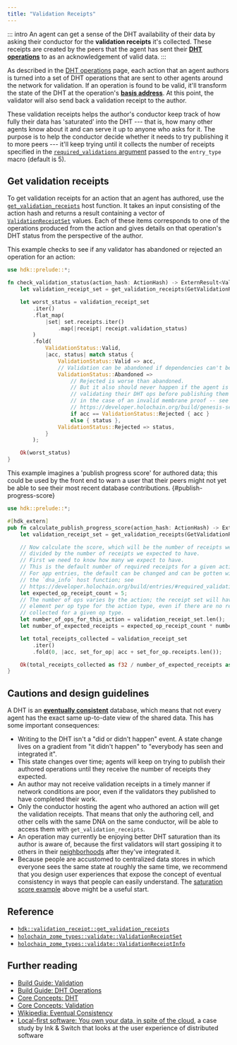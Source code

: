 ```yaml
---
title: "Validation Receipts"
---
```


::: intro
An agent can get a sense of the DHT availability of their data by asking their conductor for the **validation receipts** it's collected. These receipts are created by the peers that the agent has sent their [**DHT operations**](/build/dht-operations/) to as an acknowledgement of valid data.
:::

As described in the [DHT operations](/build/dht-operations/) page, each action that an agent authors is turned into a set of DHT operations that are sent to other agents around the network for validation. If an operation is found to be valid, it'll transform the state of the DHT at the operation's [**basis address**](/resources/glossary/#basis-address). At this point, the validator will also send back a validation receipt to the author.

These validation receipts helps the author's conductor keep track of how fully their data has 'saturated' into the DHT --- that is, how many other agents know about it and can serve it up to anyone who asks for it. The purpose is to help the conductor decide whether it needs to try publishing it to more peers --- it'll keep trying until it collects the number of receipts specified in the [`required_validations` argument](/build/entries/#required-validations) passed to the `entry_type` macro (default is 5).

## Get validation receipts

To get validation receipts for an action that an agent has authored, use the [`get_validation_receipts`](https://docs.rs/hdk/latest/hdk/validation_receipt/fn.get_validation_receipts.html) host function. It takes an input consisting of the action hash and returns a result containing a vector of [`ValidationReceiptSet`](https://docs.rs/hdk/latest/hdk/prelude/struct.ValidationReceiptSet.html) values. Each of these items corresponds to one of the operations produced from the action and gives details on that operation's DHT status from the perspective of the author.

This example checks to see if any validator has abandoned or rejected an operation for an action:

```rust
use hdk::prelude::*;

fn check_validation_status(action_hash: ActionHash) -> ExternResult<ValidationStatus> {
    let validation_receipt_set = get_validation_receipts(GetValidationReceiptsInput { action_hash })?;

    let worst_status = validation_receipt_set
        .iter()
        .flat_map(
            |set| set.receipts.iter()
                .map(|receipt| receipt.validation_status)
        )
        .fold(
            ValidationStatus::Valid,
            |acc, status| match status {
                ValidationStatus::Valid => acc,
                // Validation can be abandoned if dependencies can't be fetched.
                ValidationStatus::Abandoned =>
                    // Rejected is worse than abandoned.
                    // But it also should never happen if the agent is self-
                    // validating their DHT ops before publishing them (except
                    // in the case of an invalid membrane proof -- see
                    // https://developer.holochain.org/build/genesis-self-check-callback/#the-need-for-basic-pre-validation )
                    if acc == ValidationStatus::Rejected { acc }
                    else { status },
                ValidationStatus::Rejected => status,
            }
        );

    Ok(worst_status)
}
```

This example imagines a 'publish progress score' for authored data; this could be used by the front end to warn a user that their peers might not yet be able to see their most recent database contributions. {#publish-progress-score}

```rust
use hdk::prelude::*;

#[hdk_extern]
pub fn calculate_publish_progress_score(action_hash: ActionHash) -> ExternResult<f32> {
    let validation_receipt_set = get_validation_receipts(GetValidationReceiptsInput { action_hash })?;

    // Now calculate the score, which will be the number of receipts we have
    // divided by the number of receipts we expected to have.
    // First we need to know how many we expect to have.
    // This is the default number of required receipts for a given action.
    // For app entries, the default can be changed and can be gotten with
    // the `dna_info` host function; see
    // https://developer.holochain.org/build/entries/#required_validations
    let expected_op_receipt_count = 5;
    // The number of ops varies by the action; the receipt set will have one
    // element per op type for the action type, even if there are no receipts
    // collected for a given op type.
    let number_of_ops_for_this_action = validation_receipt_set.len();
    let number_of_expected_receipts = expected_op_receipt_count * number_of_ops_for_this_action;

    let total_receipts_collected = validation_receipt_set
        .iter()
        .fold(0, |acc, set_for_op| acc + set_for_op.receipts.len());

    Ok(total_receipts_collected as f32 / number_of_expected_receipts as f32)
}
```

## Cautions and design guidelines

A DHT is an [**eventually consistent**](https://en.wikipedia.org/wiki/Eventual_consistency) database, which means that not every agent has the exact same up-to-date view of the shared data. This has some important consequences:

* Writing to the DHT isn't a "did or didn't happen" event. A state change lives on a gradient from "it didn't happen" to "everybody has seen and integrated it".
* This state changes over time; agents will keep on trying to publish their authored operations until they receive the number of receipts they expected.
* An author may not receive validation receipts in a timely manner if network conditions are poor, even if the validators they published to have completed their work.
* Only the conductor hosting the agent who authored an action will get the validation receipts. That means that only the authoring cell, and other cells with the same DNA on the same conductor, will be able to access them with `get_validation_receipts`.
* An operation may currently be enjoying better DHT saturation than its author is aware of, because the first validators will start gossiping it to others in their [neighborhoods](/concepts/4_dht/#finding-peers-and-data-in-a-distributed-database) after they've integrated it.
* Because people are accustomed to centralized data stores in which everyone sees the same state at roughly the same time, we recommend that you design user experiences that expose the concept of eventual consistency in ways that people can easily understand. The [saturation score example](#publish-progress-score) above might be a useful start.

## Reference

* [`hdk::validation_receipt::get_validation_receipts`](https://docs.rs/hdk/latest/hdk/validation_receipt/fn.get_validation_receipts.html)
* [`holochain_zome_types::validate::ValidationReceiptSet`](https://docs.rs/holochain_zome_types/latest/holochain_zome_types/validate/struct.ValidationReceiptSet.html)
* [`holochain_zome_types::validate::ValidationReceiptInfo`](https://docs.rs/holochain_zome_types/latest/holochain_zome_types/validate/struct.ValidationReceiptInfo.html)

## Further reading

* [Build Guide: Validation](/build/validation/)
* [Build Guide: DHT Operations](/build/dht-operations/)
* [Core Concepts: DHT](/concepts/4_dht/)
* [Core Concepts: Validation](/concepts/7_validation/)
* [Wikipedia: Eventual Consistency](https://en.wikipedia.org/wiki/Eventual_consistency)
* [Local-first software: You own your data, in spite of the cloud](https://www.inkandswitch.com/local-first/), a case study by Ink & Switch that looks at the user experience of distributed software